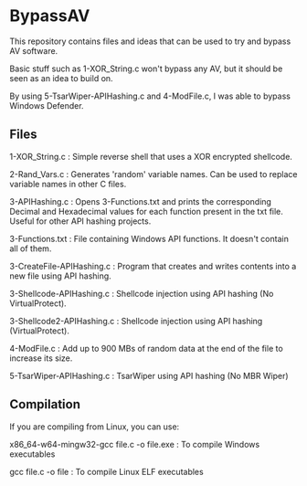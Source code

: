 # BypassAV
This repository contains files and ideas that can be used to try and bypass AV software.

Basic stuff such as 1-XOR_String.c won't bypass any AV, but it should be seen as an idea to build on.

By using 5-TsarWiper-APIHashing.c and 4-ModFile.c, I was able to bypass Windows Defender.

## Files
1-XOR_String.c : Simple reverse shell that uses a XOR encrypted shellcode.

2-Rand_Vars.c : Generates 'random' variable names. Can be used to replace variable names in other C files.

3-APIHashing.c : Opens 3-Functions.txt and prints the corresponding Decimal and Hexadecimal values for each function present in the txt file. Useful for other API hashing projects.

3-Functions.txt : File containing Windows API functions. It doesn't contain all of them.

3-CreateFile-APIHashing.c : Program that creates and writes contents into a new file using API hashing.

3-Shellcode-APIHashing.c : Shellcode injection using API hashing (No VirtualProtect).

3-Shellcode2-APIHashing.c : Shellcode injection using API hashing (VirtualProtect).

4-ModFile.c : Add up to 900 MBs of random data at the end of the file to increase its size.

5-TsarWiper-APIHashing.c : TsarWiper using API hashing (No MBR Wiper)

## Compilation
If you are compiling from Linux, you can use:

x86_64-w64-mingw32-gcc file.c -o file.exe : To compile Windows executables

gcc file.c -o file : To compile Linux ELF executables
